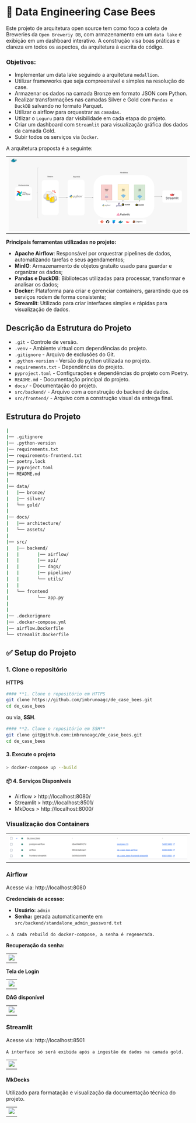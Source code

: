 # 🍻 Data Engineering Case Bees
Este projeto de arquitetura open source tem como foco a coleta de Breweries da ``Open Breweriy DB``, com armazenamento em um ``data lake`` e exibição em um dashboard interativo. A construção visa boas práticas e clareza em todos os aspectos, da arquitetura à escrita do código.

### Objetivos:
* Implementar um data lake seguindo a arquitetura ``medallion``.
* Utilizar frameworks que seja compreensivel e simples na resolução do case.
* Armazenar os dados na camada Bronze em formato JSON com Python.
* Realizar transformações nas camadas Silver e Gold com ``Pandas e DuckDB`` salvando no formato Parquet.
* Utilizar o airflow para orquestrar as ``camadas``.
* Utlizar o ```Loguru``` para dar visibilidade em cada etapa do projeto.
* Criar um dashboard com ``Streamlit`` para visualização gráfica dos dados da camada Gold.
* Subir todos os serviços via ``Docker``.

A arquitetura proposta é a seguinte:
<table>
    <td>
    <img src="docs/architecture/architecture-version-3.png"
></img></td></tr>
</table>

**Principais ferramentas utilizadas no projeto:**  
- **Apache Airflow**: Responsável por orquestrar pipelines de dados, automatizando tarefas e seus agendamentos;  
- **MinIO**: Armazenamento de objetos gratuito usado para guardar e organizar os dados;  
- **Pandas e DuckDB**: Bibliotecas utilizadas para processar, transformar e analisar os dados;
- **Docker**: Plataforma para criar e gerenciar containers, garantindo que os serviços rodem de forma consistente;  
- **Streamlit**: Utilizado para criar interfaces simples e rápidas para visualização de dados.

## Descrição da Estrutura do Projeto
* `.git` - Controle de versão.
* `.venv` - Ambiente virtual com dependências do projeto.
* `.gitignore` - Arquivo de exclusões do Git.
* `.python-version` - Versão do python utilizada no projeto.
* `requirements.txt` - Dependências do projeto.
* `pyproject.toml` - Configurações e dependências do projeto com Poetry. 
* `README.md` - Documentação principal do projeto.
* `docs/` - Documentação do projeto.
* `src/backend/` - Arquivo com a construção do backend de dados.
* `src/frontend/` - Arquivo com a construção visual da entrega final.


## Estrutura do Projeto

```bash
|
|── .gitignore
|── .python-version
|── requirements.txt
|── requirements-frontend.txt
|── poetry.lock
|── pyproject.toml
|── README.md
|
|── data/
|   |── bronze/
|   |── silver/
|   └── gold/
|
|── docs/
|   |── architecture/
|   └── assets/
|
|── src/
|   |── backend/
|   |       |── airflow/
|   |       |── api/
|   |       |── dags/
|   |       |── pipeline/
|   |       └── utils/
|   |
|   └── frontend
|           └── app.py
|
|
|── .dockerignore
|── .docker-compose.yml
|── airflow.Dockerfile
└── streamlit.Dockerfile


```



## ✅ Setup do Projeto

### 1. Clone o repositório

**HTTPS**
```bash
#### **1. Clone o repositório em HTTPS
git clone https://github.com/imbrunoagc/de_case_bees.git
cd de_case_bees
```

ou via, **SSH**.

```bash
#### **2. Clone o repositório em SSH**
git clone git@github.com:imbrunoagc/de_case_bees.git
cd de_case_bees
```

#### **3. Execute o projeto**
```bash
> docker-compose up --build
``` 

#### **📦 4. Serviços Disponíveis**
* Airflow > http://localhost:8080/
* Streamlit > http://localhost:8501/
* MkDocs > http://localhost:8000/

### Visualização dos Containers
<table><td><img src="docs/assets/img1_services_docker_desktop.PNG"></img></td></tr></table>


### Airflow

Acesse via: http://localhost:8080

**Credenciais de acesso:**

* **Usuário:** ``admin``
* **Senha:** gerada automaticamente em
``src/backend/standalone_admin_password.txt``

```⚠️ A cada rebuild do docker-compose, a senha é regenerada.```

**Recuperação da senha:**
<table>
    <td>
    <img src="docs/assets/img2_service_airflow_get_password.PNG"
></img></td></tr>
</table>


**Tela de Login**
<table>
    <td>
    <img src="docs/assets/img2_service_airflow_login.PNG"
></img></td></tr>
</table>

**DAG disponível**
<table>
    <td>
    <img src="docs/assets/img3_service_airflow_dag.PNG"
></img></td></tr>
</table>


### Streamlit

Acesse via: http://localhost:8501

```A interface só será exibida após a ingestão de dados na camada gold.```
<table>
    <td>
    <img src="docs/assets/img4_service_streamlit.PNG"
></img></td></tr>
</table>


#### MkDocks

Utilizado para formatação e visualização da documentação técnica do projeto.
<table>
    <td>
    <img src="docs/ssets/.png"
></img></td></tr>
</table>

